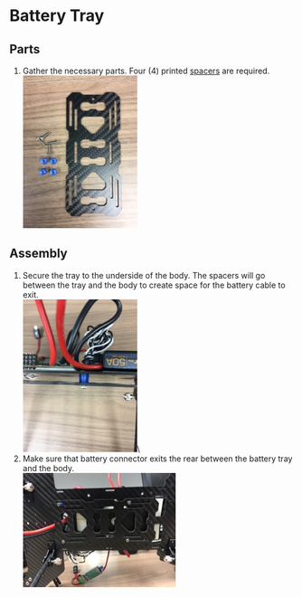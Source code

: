 Battery Tray
==

Parts
--

1. Gather the necessary parts. Four (4) printed [spacers](../../3d_models/battery_mount_washer/battery_mount_washer.stl) are required.\
![Battery Tray Parts](../images/battery_tray_parts.jpg)

Assembly
--

1. Secure the tray to the underside of the body. The spacers will go between the tray and the body to create space for the battery cable to exit.\
![Battery Tray - Side](../images/battery_tray_side.jpg)\
1. Make sure that battery connector exits the rear between the battery tray and the body.\
![Battery Tray - Bottom](../images/battery_tray_bottom.jpg)
